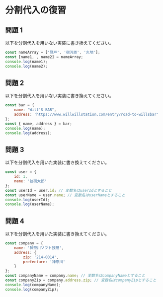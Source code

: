 # 分割代入の復習

## 問題 1

以下を分割代入を用いない実装に書き換えてください。

```javascript
const nameArray = ['登戸', '宿河原', '久地'];
const [name1, , name2] = nameArray;
console.log(name1);
console.log(name2);
```

## 問題 2

以下を分割代入を用いない実装に書き換えてください。

```javascript
const bar = {
    name: "Will'S BAR",
    address: 'https://www.willwillstation.com/entry/road-to-willsbar'
};
const { name, address } = bar;
console.log(name);
console.log(address);
```

## 問題 3

以下を分割代入を用いた実装に書き換えてください。

```javascript
const user = {
    id: 1,
    name: '技研太郎'
};
const userId = user.id; // 変数名はuserIdとすること
const userName = user.name; // 変数名はuserNameとすること
console.log(userId);
console.log(userName);
```

## 問題 4

以下を分割代入を用いた実装に書き換えてください。

```javascript
const company = {
    name: '神奈川ソフト技研',
    address: {
        zip: '214-0014',
        prefecture: '神奈川'
    }
};
const companyName = company.name; // 変数名はcompanyNameとすること
const companyZip = company.address.zip; // 変数名はcompanyZipとすること
console.log(companyName);
console.log(companyZip);
```
